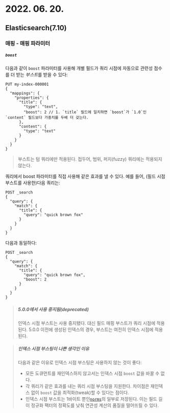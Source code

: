 # 2022. 06. 20.

## Elasticsearch(7.10)

### 매핑 - 매핑 파라미터

##### `boost`

다음과 같이 `boost` 파라미터를 사용해 개별 필드가 쿼리 시점에 자동으로 관련성 점수를 더 받는 *부스트*를 받을 수 있다:

```http
PUT my-index-000001
{
  "mappings": {
    "properties": {
      "title": {
        "type": "text",
        "boost": 2 // 1. `title` 필드에 일치하면 `boost`가 `1.0`인 `content` 필드보다 가중치를 두배 더 갖는다.
      },
      "content": {
        "type": "text"
      }
    }
  }
}
```

> 부스트는 텀 쿼리에만 적용된다. 접두어, 범위, 퍼지(fuzzy) 쿼리에는 적용되지 않는다.

쿼리에서 boost 파라미터를 직접 사용해 같은 효과를 낼 수 있다. 예를 들어, (필드 시점 부스트를 사용한)다음 쿼리는:

```http
POST _search
{
  "query": {
    "match": {
      "title": {
        "query": "quick brown fox"
      }
    }
  }
}
```

다음과 동일하다:

```http
POST _search
{
  "query": {
    "match": {
      "title": {
        "query": "quick brown fox",
        "boost": 2
      }
    }
  }
}
```

> ##### 5.0.0에서 사용 중지됨(deprecated)
>
> 인덱스 시점 부스트는 사용 중지됐다. 대신 필드 매핑 부스트가 쿼리 시점에 적용된다. 5.0.0 이전에 생성된 인덱스의 경우, 부스트는 여전히 인덱스 시점에 적용된다.

> ##### 인덱스 시점 부스팅이 나쁜 생각인 이유
>
> 다음과 같은 이유로 인덱스 시점 부스팅은 사용하지 않는 것이 좋다:
>
> * 모든 도큐먼트를 재인덱스하지 않고서는 인덱스 시점 `boost` 값을 바꿀 수 없다.
> * 각 쿼리가 같은 효과를 내는 쿼리 시점 부스팅을 지원한다. 차이점은 재인덱스 없이 `boost` 값을 최적화(tweak)할 수 있다는 점이다.
> * 인덱스 시점 부스트는 1바이트 뿐인[`norms`][norm]의 일부로 저장된다. 이는 필드 길이 정규화 팩터의 정확도를 낮춰 연관성 계산의 품질을 떨어뜨릴 수 있다.



[norm]: https://www.elastic.co/guide/en/elasticsearch/reference/7.10/norms.html